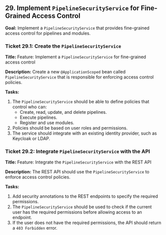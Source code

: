 ## 29. Implement `PipelineSecurityService` for Fine-Grained Access Control

**Goal:** Implement a `PipelineSecurityService` that provides fine-grained access control for pipelines and modules.

### Ticket 29.1: Create the `PipelineSecurityService`

**Title:** Feature: Implement a `PipelineSecurityService` for fine-grained access control

**Description:**
Create a new `@ApplicationScoped` bean called `PipelineSecurityService` that is responsible for enforcing access control policies.

**Tasks:**
1.  The `PipelineSecurityService` should be able to define policies that control who can:
    *   Create, read, update, and delete pipelines.
    *   Execute pipelines.
    *   Register and use modules.
2.  Policies should be based on user roles and permissions.
3.  The service should integrate with an existing identity provider, such as Keycloak or LDAP.

### Ticket 29.2: Integrate `PipelineSecurityService` with the API

**Title:** Feature: Integrate the `PipelineSecurityService` with the REST API

**Description:**
The REST API should use the `PipelineSecurityService` to enforce access control policies.

**Tasks:**
1.  Add security annotations to the REST endpoints to specify the required permissions.
2.  The `PipelineSecurityService` should be used to check if the current user has the required permissions before allowing access to an endpoint.
3.  If the user does not have the required permissions, the API should return a `403 Forbidden` error.
